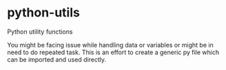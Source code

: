 # python-utils
Python utility functions

You might be facing issue while handling data or variables or might be in need to do repeated task. This is an effort to create a generic py file which can be imported and used directly.
